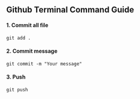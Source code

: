 ## Github Terminal Command Guide
#### 1. Commit all file
    git add .


#### 2. Commit message
    git commit -m "Your message"


#### 3. Push
    git push
